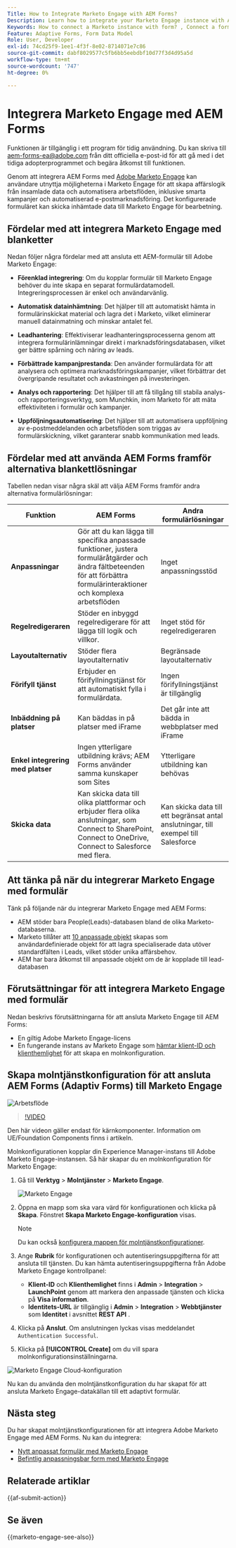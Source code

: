 ```yaml
---
Title: How to Integrate Marketo Engage with AEM Forms?
Description: Learn how to integrate your Marketo Engage instance with AEM Forms.
Keywords: How to connect a Marketo instance with form? , Connect a form to Marketo, Integrate a form with Marketo Engage, Integrate an Adaptive Form with a Marketo instance.
Feature: Adaptive Forms, Form Data Model
Role: User, Developer
exl-id: 74cd25f9-1ee1-4f3f-8e02-8714071e7c86
source-git-commit: dabf8029577c5fb6bb5eebdbf10d77f3d4d95a5d
workflow-type: tm+mt
source-wordcount: '747'
ht-degree: 0%

---
```


# Integrera Marketo Engage med AEM Forms

<span class="preview"> Funktionen är tillgänglig i ett program för tidig användning. Du kan skriva till aem-forms-ea@adobe.com från ditt officiella e-post-id för att gå med i det tidiga adopterprogrammet och begära åtkomst till funktionen. </span>

Genom att integrera AEM Forms med [Adobe Marketo Engage](https://experienceleague.adobe.com/sv/docs/marketo/using/home) kan användare utnyttja möjligheterna i Marketo Engage för att skapa affärslogik från insamlade data och automatisera arbetsflöden, inklusive smarta kampanjer och automatiserad e-postmarknadsföring. Det konfigurerade formuläret kan skicka inhämtade data till Marketo Engage för bearbetning.

## Fördelar med att integrera Marketo Engage med blanketter

Nedan följer några fördelar med att ansluta ett AEM-formulär till Adobe Marketo Engage:

* **Förenklad integrering**: Om du kopplar formulär till Marketo Engage behöver du inte skapa en separat formulärdatamodell. Integreringsprocessen är enkel och användarvänlig.
* **Automatisk datainhämtning**: Det hjälper till att automatiskt hämta in formulärinskickat material och lagra det i Marketo, vilket eliminerar manuell datainmatning och minskar antalet fel.

* **Leadhantering**: Effektiviserar leadhanteringsprocesserna genom att integrera formulärinlämningar direkt i marknadsföringsdatabasen, vilket ger bättre spårning och näring av leads.

* **Förbättrade kampanjprestanda**: Den använder formulärdata för att analysera och optimera marknadsföringskampanjer, vilket förbättrar det övergripande resultatet och avkastningen på investeringen.

* **Analys och rapportering**: Det hjälper till att få tillgång till stabila analys- och rapporteringsverktyg, som Munchkin, inom Marketo för att mäta effektiviteten i formulär och kampanjer.

* **Uppföljningsautomatisering**: Det hjälper till att automatisera uppföljning av e-postmeddelanden och arbetsflöden som triggas av formulärskickning, vilket garanterar snabb kommunikation med leads.

## Fördelar med att använda AEM Forms framför alternativa blankettlösningar

Tabellen nedan visar några skäl att välja AEM Forms framför andra alternativa formulärlösningar:

| **Funktion** | **AEM Forms** | **Andra formulärlösningar** |
|-------------------------------------|----------------------------------------------------------------------|-----------------------------------------------------------|
| **Anpassningar** | Gör att du kan lägga till specifika anpassade funktioner, justera formuläråtgärder och ändra fältbeteenden för att förbättra formulärinteraktioner och komplexa arbetsflöden | Inget anpassningsstöd |
| **Regelredigeraren** | Stöder en inbyggd regelredigerare för att lägga till logik och villkor. | Inget stöd för regelredigeraren |
| **Layoutalternativ** | Stöder flera layoutalternativ | Begränsade layoutalternativ |
| **Förifyll tjänst** | Erbjuder en förifyllningstjänst för att automatiskt fylla i formulärdata. | Ingen förifyllningstjänst är tillgänglig |
| **Inbäddning på platser** | Kan bäddas in på platser med iFrame | Det går inte att bädda in webbplatser med iFrame |
| **Enkel integrering med platser** | Ingen ytterligare utbildning krävs; AEM Forms använder samma kunskaper som Sites | Ytterligare utbildning kan behövas |
| **Skicka data** | Kan skicka data till olika plattformar och erbjuder flera olika anslutningar, som Connect to SharePoint, Connect to OneDrive, Connect to Salesforce med flera. | Kan skicka data till ett begränsat antal anslutningar, till exempel till Salesforce |

## Att tänka på när du integrerar Marketo Engage med formulär

Tänk på följande när du integrerar Marketo Engage med AEM Forms:

* AEM stöder bara People(Leads)-databasen bland de olika Marketo-databaserna.
* Marketo tillåter att [10 anpassade objekt](https://experienceleague.adobe.com/sv/docs/marketo/using/product-docs/administration/marketo-custom-objects/add-marketo-custom-object-fields) skapas som användardefinierade objekt för att lagra specialiserade data utöver standardfälten i Leads, vilket stöder unika affärsbehov.
* AEM har bara åtkomst till anpassade objekt om de är kopplade till lead-databasen

## Förutsättningar för att integrera Marketo Engage med formulär

Nedan beskrivs förutsättningarna för att ansluta Marketo Engage till AEM Forms:

* En giltig Adobe Marketo Engage-licens
* En fungerande instans av Marketo Engage som [hämtar klient-ID och klienthemlighet](https://experienceleague.adobe.com/sv/docs/marketo/using/product-docs/administration/additional-integrations/create-a-custom-service-for-use-with-rest-api) för att skapa en molnkonfiguration.

## Skapa molntjänstkonfiguration för att ansluta AEM Forms (Adaptiv Forms) till Marketo Engage

![Arbetsflöde](/help/forms/assets/workflow-marketo-1.png)

>[!VIDEO](https://video.tv.adobe.com/v/3442865/engage-marketo-aem-forms-aem)

<span> Den här videon gäller endast för kärnkomponenter. Information om UE/Foundation Components finns i artikeln.</span>

Molnkonfigurationen kopplar din Experience Manager-instans till Adobe Marketo Engage-instansen. Så här skapar du en molnkonfiguration för Marketo Engage:

1. Gå till **Verktyg** > **Molntjänster** > **Marketo Engage**.

   ![Marketo Engage](/help/forms/assets/marketo-engage.png)

2. Öppna en mapp som ska vara värd för konfigurationen och klicka på **Skapa**. Fönstret **Skapa Marketo Engage-konfiguration** visas.

   >[!NOTE]
   >
   > Du kan också [konfigurera mappen för molntjänstkonfigurationer](/help/forms/configure-data-sources.md#configure-folder-for-cloud-service-configurations).

3. Ange **Rubrik** för konfigurationen och autentiseringsuppgifterna för att ansluta till tjänsten. Du kan hämta autentiseringsuppgifterna från Adobe Marketo Engage kontrollpanel:
   * **Klient-ID** och **Klienthemlighet** finns i **Admin** > **Integration** > **LaunchPoint** genom att markera den anpassade tjänsten och klicka på **Visa information**.
   * **Identitets-URL** är tillgänglig i **Admin** > **Integration** > **Webbtjänster** som **Identitet** i avsnittet **REST API** .

4. Klicka på **Anslut**.  Om anslutningen lyckas visas meddelandet `Authentication Successful`.
5. Klicka på **[!UICONTROL Create]** om du vill spara molnkonfigurationsinställningarna.

![Marketo Engage Cloud-konfiguration](/help/forms/assets/marketo-engage-cloud-configuration.png)

Nu kan du använda den molntjänstkonfiguration du har skapat för att ansluta Marketo Engage-datakällan till ett adaptivt formulär.

## Nästa steg

Du har skapat molntjänstkonfigurationen för att integrera Adobe Marketo Engage med AEM Forms. Nu kan du integrera:
* [Nytt anpassat formulär med Marketo Engage](/help/forms/integrate-adaptive-form-with-marketo-engage.md)
* [Befintlig anpassningsbar form med Marketo Engage](/help/forms/use-marketo-engage-data-source-in-form.md)

## Relaterade artiklar

{{af-submit-action}}

## Se även

{{marketo-engage-see-also}}
